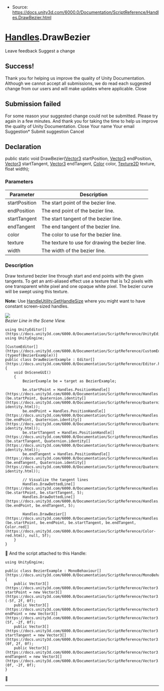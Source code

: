 * Source: https://docs.unity3d.com/6000.0/Documentation/ScriptReference/Handles.DrawBezier.html

#  [Handles](https://docs.unity3d.com/6000.0/Documentation/ScriptReference/Handles.html).DrawBezier
Leave feedback
Suggest a change
## Success!
Thank you for helping us improve the quality of Unity Documentation. Although we cannot accept all submissions, we do read each suggested change from our users and will make updates where applicable.
Close
## Submission failed
For some reason your suggested change could not be submitted. Please <a>try again</a> in a few minutes. And thank you for taking the time to help us improve the quality of Unity Documentation.
Close
Your name Your email Suggestion* Submit suggestion
Cancel
## Declaration
public static void DrawBezier([Vector3](https://docs.unity3d.com/6000.0/Documentation/ScriptReference/Vector3.html) startPosition, [Vector3](https://docs.unity3d.com/6000.0/Documentation/ScriptReference/Vector3.html) endPosition, [Vector3](https://docs.unity3d.com/6000.0/Documentation/ScriptReference/Vector3.html) startTangent, [Vector3](https://docs.unity3d.com/6000.0/Documentation/ScriptReference/Vector3.html) endTangent, [Color](https://docs.unity3d.com/6000.0/Documentation/ScriptReference/Color.html) color, [Texture2D](https://docs.unity3d.com/6000.0/Documentation/ScriptReference/Texture2D.html) texture, float width); 
### Parameters
Parameter | Description  
---|---  
startPosition | The start point of the bezier line.  
endPosition | The end point of the bezier line.  
startTangent | The start tangent of the bezier line.  
endTangent | The end tangent of the bezier line.  
color | The color to use for the bezier line.  
texture | The texture to use for drawing the bezier line.  
width | The width of the bezier line.  
### Description
Draw textured bezier line through start and end points with the given tangents.
To get an anti-aliased effect use a texture that is 1x2 pixels with one transparent white pixel and one opaque white pixel. The bezier curve will be swept using this texture.  
  
**Note:** Use [HandleUtility.GetHandleSize](https://docs.unity3d.com/6000.0/Documentation/ScriptReference/HandleUtility.GetHandleSize.html) where you might want to have constant screen-sized handles.  
  
![](https://docs.unity3d.com/6000.0/Documentation/StaticFiles/ScriptRefImages/DrawBezier.png)  
_Bezier Line in the Scene View._
```
using UnityEditor[](https://docs.unity3d.com/6000.0/Documentation/ScriptReference/UnityEditor.html);
using UnityEngine;  
  
[CustomEditor[](https://docs.unity3d.com/6000.0/Documentation/ScriptReference/CustomEditor.html)(typeof(BezierExample))]
public class DrawBezierExample : Editor[](https://docs.unity3d.com/6000.0/Documentation/ScriptReference/Editor.html)
{
    void OnSceneGUI()
    {
        BezierExample be = target as BezierExample;  
  
        be.startPoint = Handles.PositionHandle[](https://docs.unity3d.com/6000.0/Documentation/ScriptReference/Handles.PositionHandle.html)(be.startPoint, Quaternion.identity[](https://docs.unity3d.com/6000.0/Documentation/ScriptReference/Quaternion-identity.html));
        be.endPoint = Handles.PositionHandle[](https://docs.unity3d.com/6000.0/Documentation/ScriptReference/Handles.PositionHandle.html)(be.endPoint, Quaternion.identity[](https://docs.unity3d.com/6000.0/Documentation/ScriptReference/Quaternion-identity.html));
        be.startTangent = Handles.PositionHandle[](https://docs.unity3d.com/6000.0/Documentation/ScriptReference/Handles.PositionHandle.html)(be.startTangent, Quaternion.identity[](https://docs.unity3d.com/6000.0/Documentation/ScriptReference/Quaternion-identity.html));
        be.endTangent = Handles.PositionHandle[](https://docs.unity3d.com/6000.0/Documentation/ScriptReference/Handles.PositionHandle.html)(be.endTangent, Quaternion.identity[](https://docs.unity3d.com/6000.0/Documentation/ScriptReference/Quaternion-identity.html));  
  
        // Visualize the tangent lines
        Handles.DrawDottedLine[](https://docs.unity3d.com/6000.0/Documentation/ScriptReference/Handles.DrawDottedLine.html)(be.startPoint, be.startTangent, 5);
        Handles.DrawDottedLine[](https://docs.unity3d.com/6000.0/Documentation/ScriptReference/Handles.DrawDottedLine.html)(be.endPoint, be.endTangent, 5);  
  
        Handles.DrawBezier[](https://docs.unity3d.com/6000.0/Documentation/ScriptReference/Handles.DrawBezier.html)(be.startPoint, be.endPoint, be.startTangent, be.endTangent, Color.red[](https://docs.unity3d.com/6000.0/Documentation/ScriptReference/Color-red.html), null, 5f);
    }
}
```

And the script attached to this Handle:
```
using UnityEngine;  
  
public class BezierExample : MonoBehaviour[](https://docs.unity3d.com/6000.0/Documentation/ScriptReference/MonoBehaviour.html)
{
    public Vector3[](https://docs.unity3d.com/6000.0/Documentation/ScriptReference/Vector3.html) startPoint = new Vector3[](https://docs.unity3d.com/6000.0/Documentation/ScriptReference/Vector3.html)(-5f, 2f, 0f);
    public Vector3[](https://docs.unity3d.com/6000.0/Documentation/ScriptReference/Vector3.html) endPoint = new Vector3[](https://docs.unity3d.com/6000.0/Documentation/ScriptReference/Vector3.html)(5f, -2f, 0f);
    public Vector3[](https://docs.unity3d.com/6000.0/Documentation/ScriptReference/Vector3.html) startTangent = new Vector3[](https://docs.unity3d.com/6000.0/Documentation/ScriptReference/Vector3.html)(0f, 2f, 0f);
    public Vector3[](https://docs.unity3d.com/6000.0/Documentation/ScriptReference/Vector3.html) endTangent = new Vector3[](https://docs.unity3d.com/6000.0/Documentation/ScriptReference/Vector3.html)(0f, -2f, 0f);
}
```

* * *
